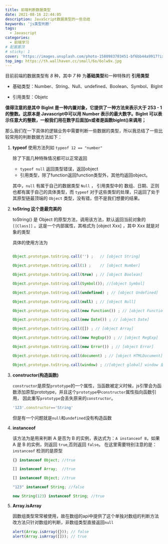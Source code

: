 ```yaml
---
title: 前端判断数据类型
date: 2021-08-16 22:44:05
description: JavaScript数据类型的一些总结
keywords: 'js类型判断'
tags: 
  - Javascript
categories: 
  - 前端学习
# 配置置顶
# sticky: 1 
cover: 'https://images.unsplash.com/photo-1580983703451-bf6bb44a9917?ixid=MnwxMjA3fDB8MHxwaG90by1wYWdlfHx8fGVufDB8fHx8&ixlib=rb-1.2.1&auto=format&fit=crop&w=750&q=80'
top_img: https://th.wallhaven.cc/small/6o/6olw9x.jpg
---
```


目前前端的数据类型有 _8_ 种，其中 _7_  种 为**基础类型**和一种特殊的 **引用类型**

- 基础类型：Number、String、Null、undefined、Boolean、Symbol、BigInt

- 引用类型：Objetc

**值得注意的是其中 BigInt 是一种内置对象，它提供了一种方法来表示大于 253 - 1 的整数。这原本是 Javascript中可以用 Number 表示的最大数字。BigInt 可以表示任意大的整数，一般我们用在数字后面加n或者是函数bigInt()来调用；**

那么我们在一下具体的逻辑业务中需要判断一些数据的类型，所以我总结了一些比较常用的判断数据方法如下：

1. **typeof**
    使用方法列如 ``typeof 12 == "number" ``

    除了下面几种特殊情况都可以正常返回
    - `typeof null`  返回类型错误，返回object
    - 引用类型，除了function返回function类型外，其他均返回object。

    其中，`null` 有属于自己的数据类型 `Null` ， 引用类型中的 数组、日期、正则 也都有属于自己的具体类型，而 `typeof` 对于这些类型的处理，只返回了处于其原型链最顶端的 `Object` 类型，没有错，但不是我们想要的结果。

2. **toString 这个是最完美的**

    toString() 是 Object 的原型方法，调用该方法，默认返回当前对象的 `[[Class]]` 。这是一个内部属性，其格式为 [object Xxx] ，其中 Xxx 就是对象的类型

    具体的使用方法为

    ```js
    
    Object.prototype.toString.call('') ;   // [object String]

    Object.prototype.toString.call(1) ;    // [object Number]

    Object.prototype.toString.call(true) ; // [object Boolean]

    Object.prototype.toString.call(Symbol()); //[object Symbol]

    Object.prototype.toString.call(undefined) ; // [object Undefined]

    Object.prototype.toString.call(null) ; // [object Null]

    Object.prototype.toString.call(new Function()) ; // [object Function]

    Object.prototype.toString.call(new Date()) ; // [object Date]

    Object.prototype.toString.call([]) ; // [object Array]

    Object.prototype.toString.call(new RegExp()) ; // [object RegExp]

    Object.prototype.toString.call(new Error()) ; // [object Error]

    Object.prototype.toString.call(document) ; // [object HTMLDocument]
    
    Object.prototype.toString.call(window) ; //[object global] window 是全局对象 global 的引用
    ```

3. **constructor(构造函数)**

    `constructor`是原型`prototype`的一个属性，当函数被定义时候，js引擎会为函数添加原型prototype，并且这个`prototype`中`constructor`属性指向函数引用， 因此重写`prototype`会丢失原来的`constructor`。

    ```js
    '123'.constructor=='String'
    ```

    但是有一个问题就是`null`和`undefined`没有构造函数

4. **instanceof**

    该方法为是用来判断 A 是否为 B 的实例，表达式为：``A instanceof B``，如果 A 是 B 的实例，则返回 `true`,否则返回 `false`。 在这里需要特别注意的是：`instanceof` 检测的是原型

    ```js
    {} instanceof Object; //true

    [] instanceof Array;  //true

    [] instanceof Object; //true

    "123" instanceof String; //false

    new String(123) instanceof String; //true
    ```
5. **Array.isArray**

   因数组类型常常被使用，故在数组的api中提供了这个单独对数组的判断方法
   改方法只针对数组的判断，非数组类型直接返回`null`
   ```js
   alert(Array.isArray({})); // false
   alert(Array.isArray([])); // true
    ```
   